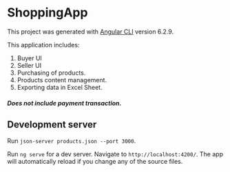 # ShoppingApp

This project was generated with [Angular CLI](https://github.com/angular/angular-cli) version 6.2.9.

This application includes:
1. Buyer UI
2. Seller UI
3. Purchasing of products.
4. Products content management.
5. Exporting data in Excel Sheet.

##### Does not include payment transaction.

## Development server

Run `json-server products.json --port 3000`.

Run `ng serve` for a dev server. Navigate to `http://localhost:4200/`. The app will automatically reload if you change any of the source files.


